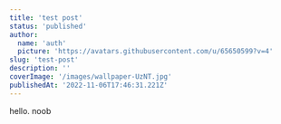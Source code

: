 ```yaml
---
title: 'test post'
status: 'published'
author:
  name: 'auth'
  picture: 'https://avatars.githubusercontent.com/u/65650599?v=4'
slug: 'test-post'
description: ''
coverImage: '/images/wallpaper-UzNT.jpg'
publishedAt: '2022-11-06T17:46:31.221Z'
---
```


hello. noob

